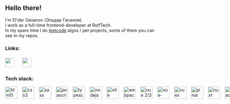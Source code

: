## **Hello there!**

I'm El'dar Gasanov (Эльдар Гасанов).  
I work as a full-time frontend-developer at RolfTech.  
In my spare time I do [leetcode](https://leetcode.com) algos / pet projects, some of them you can see in my repos.

### Links:

<div style="display: grid; grid-template: repeat(auto-fill, 40px) / repeat(auto-fill, 40px); align-items: center; gap: 15px;">
  <a href="https://t.me/Kryst4l320">
    <img src="https://upload.wikimedia.org/wikipedia/commons/8/82/Telegram_logo.svg" height="30px">
  </a> 
  <a href="https://hh.ru/resume/7ddef52fff0bc328740039ed1f5a306c6b4b54">
    <img src="https://upload.wikimedia.org/wikipedia/commons/1/19/LeetCode_logo_black.png" height="30px">
  </a>
</div>

### Tech stack:

<div style="display: flex; grid-template: repeat(auto-fill, 40px) / repeat(auto-fill, 40px); align-items: center; gap: 15px;">
  <img src="https://upload.wikimedia.org/wikipedia/commons/3/38/HTML5_Badge.svg" title="html5" height="40px">
  <img src="https://upload.wikimedia.org/wikipedia/commons/6/62/CSS3_logo.svg" height="40px;" title="css3" height="40px">
  <img src="https://upload.wikimedia.org/wikipedia/commons/thumb/9/96/Sass_Logo_Color.svg/1280px-Sass_Logo_Color.svg.png" title="sass" height="40px">
  <img src="https://upload.wikimedia.org/wikipedia/commons/6/6a/JavaScript-logo.png" title="javascript" height="40px">
  <img src="https://upload.wikimedia.org/wikipedia/commons/4/4c/Typescript_logo_2020.svg" title="typescript" height="40px">
  <img src="https://seeklogo.com/images/N/nodejs-logo-FBE122E377-seeklogo.com.png" title="nodejs" height="40px">
  <img src="https://upload.wikimedia.org/wikipedia/commons/thumb/f/f1/Vitejs-logo.svg/1039px-Vitejs-logo.svg.png" title="vite" height="40px">
  <img src="https://raw.githubusercontent.com/webpack/media/master/logo/icon-square-big.png" title="webpack" height="40px">
  <img src="https://upload.wikimedia.org/wikipedia/commons/9/95/Vue.js_Logo_2.svg" title="vue 2/3" height="40px">
  <img  src="https://user-images.githubusercontent.com/7110136/29002858-a09570d2-7ab4-11e7-8faa-5dd6d4458b0d.png" title="vue-router" height="40px">
  <img src="https://user-images.githubusercontent.com/7110136/29002857-9e802f08-7ab4-11e7-9c31-604b5d0d0c19.png" title="vuex" height="40px">
  <img src="https://pinia.vuejs.org/logo.svg" title="pinia" height="40px">
  <img src="https://upload.wikimedia.org/wikipedia/commons/a/ae/Nuxt_logo.svg" title="nuxt 2/3" height="40px">
  <img src="https://upload.wikimedia.org/wikipedia/commons/thumb/a/a7/React-icon.svg/539px-React-icon.svg.png" title="react" height="40px">
  <img src="https://creazilla-store.fra1.digitaloceanspaces.com/icons/3219990/nextjs-icon-sm.png" title="nextjs" height="40px">
  <img src="https://cdn.worldvectorlogo.com/logos/redux.svg" title="redux" height="40px">
  <img src="https://cdn.freebiesupply.com/logos/large/2x/jest-logo-png-transparent.png" title="jest" height="40px">
  <img src="https://uxwing.com/wp-content/themes/uxwing/download/brands-and-social-media/pwa-icon.png" title="pwa" height="40px">
</div>
